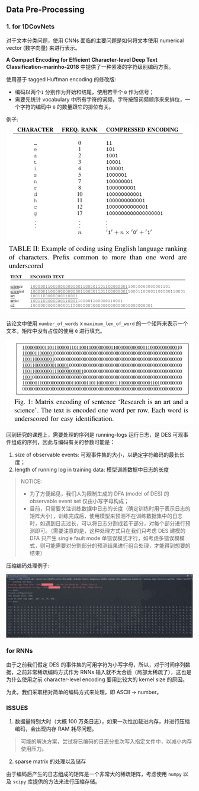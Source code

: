 
## Data Pre-Processing


### 1. for 1DCovNets

对于文本分类问题，使用 CNNs 面临的主要问题是如何将文本使用 numerical vector (数字向量) 来进行表示。

**A Compact Encoding for Efficient Character-level Deep Text Classification-marinho-2018** 中提供了一种紧凑的字符级别编码方案。

使用基于 tagged Huffman encoding 的修改版:

- 编码以两个``1`` 分别作为开始和结尾，使用若干个 ``0`` 作为信号；
- 需要先统计 vocabulary 中所有字符的词频，字符按照词频顺序来来排位，一个字符的编码中 ``0`` 的数量跟它的排位有关。

例子:
![compact-encoding-example](./images/compact-encoding-example.png) 

该论文中使用 ``number_of_words`` x ``maximum_len_of_word`` 的一个矩阵来表示一个文本，矩阵中没有占位的使用 ``0`` 进行填充。

![compact-encoding-example-02](./images/compact-encoding-example_2.png)

回到研究的课题上，需要处理的序列是 running-logs 运行日志，是 DES 可观事件组成的序列，因此与编码有关的参数可能是：

1. size of observable events: 可观事件集的大小，以确定字符编码的最长长度；
2. length of running log in training data: 模型训练数据中日志的长度

> NOTICE: 
> - 为了方便起见，我们人为限制生成的 DFA (model of DES) 的 observable event set 仅由小写字母构成；
> - 目前，只需要关注训练数据中日志的长度（确定训练时用于表示日志的矩阵大小），训练完成后，使用模型来预测不在训练数据集中的日志时，如遇到日志过长，可以将日志分割成若干部分，对每个部分进行预测即可。（需要注意的是，这种处理方式只在我们只考虑 DES 建模的 DFA 只产生 single fault mode 单错误模式才行，如考虑多错误模模式，则可能需要对分割部分的预测结果进行组合处理，才能得到想要的结果）


压缩编码处理例子:

![compact-encoding-example-03](./images/logs_preprocessed_example.png)

### for RNNs

由于之前我们假定 DES 的事件集的可用字符为小写字母，所以，对于时间序列数据，之前非常稀疏编码方式作为 RNNs 输入就不太合适（局部太稀疏了），这也是为什么使用之前 character-level encoding 要用比较大的 kernel size 的原因。

为此，我们采取相对简单的编码方式来处理，即 ASCII -> number。

### ISSUES

1. 数据量特别大时（大概 100 万条日志），如果一次性加载进内存，并进行压缩编码，会出现内存 RAM 耗尽问题。

> 可能的解决方案，尝试将已编码的日志分批次写入指定文件中，以减小内存使用压力。

2. sparse matrix 的处理以及储存

由于编码后产生的日志组成的矩阵是一个非常大的稀疏矩阵，考虑使用 ``numpy`` 以及 ``scipy`` 库提供的方法来进行压缩存储。
